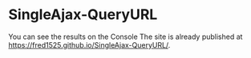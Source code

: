 # SingleAjax-QueryURL
You can see the results on the Console
The site is already published at https://fred1525.github.io/SingleAjax-QueryURL/.
